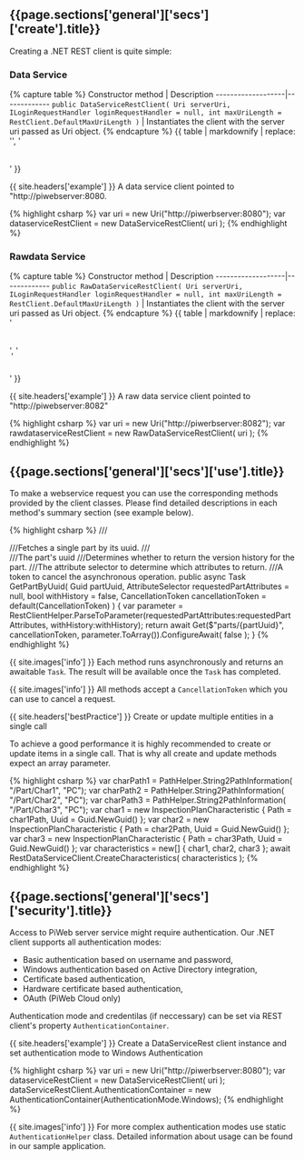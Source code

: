 <h2 id="{{page.sections['general']['secs']['create'].anchor}}">{{page.sections['general']['secs']['create'].title}}</h2>


Creating a .NET REST client is quite simple:

### Data Service

{% capture table %}
Constructor method | Description
-------------------|-------------
```public DataServiceRestClient( Uri serverUri, ILoginRequestHandler loginRequestHandler = null, int maxUriLength = RestClient.DefaultMaxUriLength )``` | Instantiates the client with the server uri passed as Uri object.
{% endcapture %}
{{ table | markdownify | replace: '<table>', '<table class="table table-hover">' }}

{{ site.headers['example'] }} A data service client pointed to "http://piwebserver:8080.

{% highlight csharp %}
var uri = new Uri("http://piwerbserver:8080");
var dataserviceRestClient = new DataServiceRestClient( uri );
{% endhighlight %}


### Rawdata Service

{% capture table %}
Constructor method | Description
-------------------|-------------
```public RawDataServiceRestClient( Uri serverUri, ILoginRequestHandler loginRequestHandler = null, int maxUriLength = RestClient.DefaultMaxUriLength )``` | Instantiates the client with the server uri passed as Uri object.
{% endcapture %}
{{ table | markdownify | replace: '<table>', '<table class="table table-hover">' }}

{{ site.headers['example'] }} A raw data service client pointed to "http://piwebserver:8082"

{% highlight csharp %}
var uri = new Uri("http://piwerbserver:8082");
var rawdataserviceRestClient = new RawDataServiceRestClient( uri );
{% endhighlight %}

<h2 id="{{page.sections['general']['secs']['use'].anchor}}">{{page.sections['general']['secs']['use'].title}}</h2>


To make a webservice request you can use the corresponding methods provided by the client classes. Please find detailed descriptions in each method's summary section (see example below).

{% highlight csharp %}
///<summary>
///Fetches a single part by its uuid.
///</summary>
///<param name="partUuid">The part's uuid</param>
///<param name="withHistory">Determines whether to return the version history for the part.</param>
///<param name="requestedPartAttributes">The attribute selector to determine which attributes to return.</param>
///<param name="cancellationToken">A token to cancel the asynchronous operation.</param>
public async Task<InspectionPlanPart> GetPartByUuid( Guid partUuid, AttributeSelector requestedPartAttributes = null, bool withHistory = false, CancellationToken cancellationToken = default(CancellationToken) )
{
  var parameter =
   RestClientHelper.ParseToParameter(requestedPartAttributes:requestedPartAttributes, withHistory:withHistory);
  return
   await Get<InspectionPlanPart>($"parts/{partUuid}", cancellationToken, parameter.ToArray()).ConfigureAwait( false );
}
{% endhighlight %}


{{ site.images['info'] }} Each method runs asynchronously and returns an awaitable `Task`. The result will be available once the `Task` has completed. 

{{ site.images['info'] }} All methods accept a `CancellationToken` which you can use to cancel a request.

{{ site.headers['bestPractice'] }} Create or update multiple entities in a single call

To achieve a good performance it is highly recommended to create or update items in a single call. That is why all create and update methods expect an array parameter.

{% highlight csharp %}
var charPath1 = PathHelper.String2PathInformation( "/Part/Char1", "PC");
var charPath2 = PathHelper.String2PathInformation( "/Part/Char2", "PC");
var charPath3 = PathHelper.String2PathInformation( "/Part/Char3", "PC");
var char1 = new InspectionPlanCharacteristic { Path = char1Path, Uuid = Guid.NewGuid() };
var char2 = new InspectionPlanCharacteristic { Path = char2Path, Uuid = Guid.NewGuid() };
var char3 = new InspectionPlanCharacteristic { Path = char3Path, Uuid = Guid.NewGuid() };
var characteristics = new[] { char1, char2, char3 };
await RestDataServiceClient.CreateCharacteristics( characteristics );
{% endhighlight %}

<h2 id="{{page.sections['general']['secs']['security'].anchor}}">{{page.sections['general']['secs']['security'].title}}</h2>

Access to PiWeb server service might require authentication. Our .NET client supports all authentication modes: 

* Basic authentication based on username and password, 
* Windows authentication based on Active Directory integration,
* Certificate based authentication,
* Hardware certificate based authentication,
* OAuth (PiWeb Cloud only)

Authentication mode and credentilas (if neccessary) can be set via REST client's property `AuthenticationContainer`.

{{ site.headers['example'] }} Create a DataServiceRest client instance and set authentication mode to Windows Authentication

{% highlight csharp %}
var uri = new Uri("http://piwerbserver:8080");
var dataserviceRestClient = new DataServiceRestClient( uri );
dataServiceRestClient.AuthenticationContainer = new AuthenticationContainer(AuthenticationMode.Windows);
{% endhighlight %}

{{ site.images['info'] }} For more complex authentication modes use static `AuthenticationHelper` class. Detailed information about usage can be found in our sample application. 